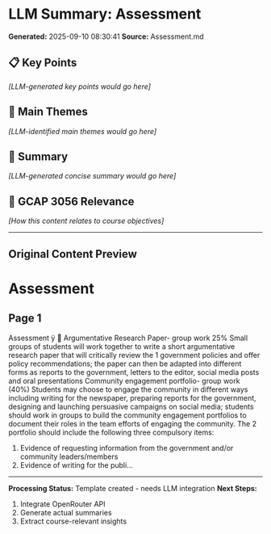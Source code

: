 # LLM Summary: Assessment

**Generated:** 2025-09-10 08:30:41
**Source:** Assessment.md

## 📋 Key Points

*[LLM-generated key points would go here]*

## 🎯 Main Themes

*[LLM-identified main themes would go here]*

## 📖 Summary

*[LLM-generated concise summary would go here]*

## 🔗 GCAP 3056 Relevance

*[How this content relates to course objectives]*

---

## Original Content Preview

# Assessment

## Page 1

Assessment
ÿ 
Argumentative Research Paper- group work 25%
Small groups of students will work together to write a short argumentative research paper that will critically review the
1
government policies and offer policy recommendations; the paper can then be adapted into different forms as reports to
the government, letters to the editor, social media posts and oral presentations
Community engagement portfolio- group work (40%)
Students may choose to engage the community in different ways including writing for the newspaper, preparing reports
for the government, designing and launching persuasive campaigns on social media; students should work in groups to
build the community engagement portfolios to document their roles in the team efforts of engaging the community. The
2
portfolio should include the following three compulsory items:
1. Evidence of requesting information from the government and/or community leaders/members
2. Evidence of writing for the publi...

---

**Processing Status:** Template created - needs LLM integration
**Next Steps:** 
1. Integrate OpenRouter API
2. Generate actual summaries
3. Extract course-relevant insights
